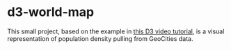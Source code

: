 # d3-world-map

This small project, based on the example in [this D3 video tutorial](https://www.youtube.com/watch?v=8jvoTV54nXw), 
is a visual representation of population density pulling from GeoCities data.
